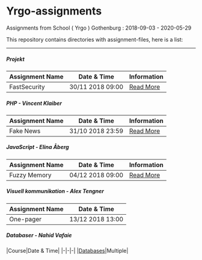 # Yrgo-assignments
Assignments from School ( Yrgo ) Gothenburg : 2018-09-03 - 2020-05-29

This repository contains directories with assignment-files, here is a list:

---

##### Projekt

|Assignment Name|Date & Time|Information|
|-|-|-|
|FastSecurity|30/11 2018 09:00|[Read More](https://yrgo.github.io/projects/fs)|

##### PHP - Vincent Klaiber

|Assignment Name|Date & Time|Information|
|-|-|-|
|Fake News|31/10 2018 23:59|[Read More](https://github.com/freddan88/Yrgo-assignments/tree/master/Fake%20News)|

##### JavaScript - Elina Åberg

|Assignment Name|Date & Time|Information|
|-|-|-|
|Fuzzy Memory|04/12 2018 09:00|[Read More](https://github.com/yrgo/wu18/tree/master/JavaScript/08%20-%20Fuzzy%20Memory)|

##### Visuell kommunikation - Alex Tengner

|Assignment Name|Date & Time|
|-|-|
|One-pager|13/12 2018 13:00|

##### Databaser - Nahid Vafaie

|Course|Date & Time|
|-|-|-|
|[Databases](https://github.com/freddan88/Yrgo-assignments/tree/master/Databases)|Multiple|
